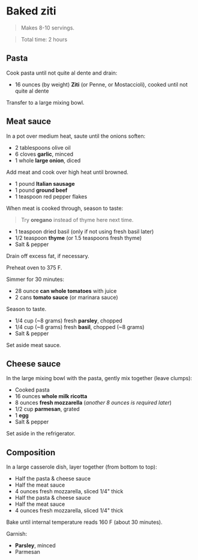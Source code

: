Baked ziti
==========

> Makes 8-10 servings.

> Total time: 2 hours

Pasta
-----

Cook pasta until not quite al dente and drain:

- 16 ounces (by weight) **Ziti** (or Penne, or Mostaccioli), cooked until not quite al dente

Transfer to a large mixing bowl.

Meat sauce
----------

In a pot over medium heat, saute until the onions soften:

- 2 tablespoons olive oil
- 6 cloves **garlic**, minced
- 1 whole **large onion**, diced

Add meat and cook over high heat until browned.

- 1 pound **Italian sausage**
- 1 pound **ground beef**
- 1 teaspoon red pepper flakes

When meat is cooked through, season to taste:

> Try **oregano** instead of thyme here next time.

- 1 teaspoon dried basil (only if not using fresh basil later)
- 1/2 teaspoon **thyme** (or 1.5 teaspoons fresh thyme)
- Salt & pepper

Drain off excess fat, if necessary.

Preheat oven to 375 F.

Simmer for 30 minutes:

- 28 ounce **can whole tomatoes** with juice
- 2 cans **tomato sauce** (or marinara sauce)

Season to taste.

- 1/4 cup (~8 grams) fresh **parsley**, chopped
- 1/4 cup (~8 grams) fresh **basil**, chopped (~8 grams)
- Salt & pepper

Set aside meat sauce.

Cheese sauce
------------

In the large mixing bowl with the pasta, gently mix together (leave clumps):

- Cooked pasta
- 16 ounces **whole milk ricotta**
- 8 ounces **fresh mozzarella** (*another 8 ounces is required later*)
- 1/2 cup **parmesan**, grated
- 1 **egg**
- Salt & pepper

Set aside in the refrigerator. 

Composition
-----------

In a large casserole dish, layer together (from bottom to top):

- Half the pasta & cheese sauce
- Half the meat sauce
- 4 ounces fresh mozzarella, sliced 1/4" thick
- Half the pasta & cheese sauce
- Half the meat sauce
- 4 ounces fresh mozzarella, sliced 1/4" thick

Bake until internal temperature reads 160 F (about 30 minutes).

Garnish:

- **Parsley**, minced
- Parmesan
